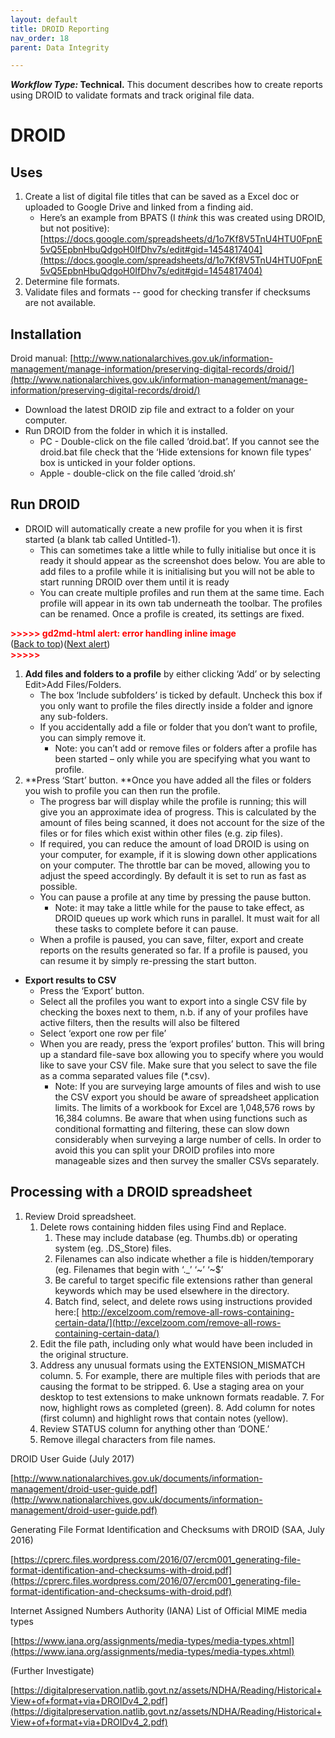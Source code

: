 ```yaml
---
layout: default
title: DROID Reporting
nav_order: 18
parent: Data Integrity

---
```


**_Workflow Type:_ Technical.** This document describes how to create reports using DROID to validate formats and track original file data. 

# DROID


## Uses



1. Create a list of digital file titles that can be saved as a Excel doc or uploaded to Google Drive and linked from a finding aid.
    *   Here’s an example from BPATS (I _think_ this was created using DROID, but not positive): [https://docs.google.com/spreadsheets/d/1o7Kf8V5TnU4HTU0FpnE5vQ5EpbnHbuQdgoH0IfDhv7s/edit#gid=1454817404](https://docs.google.com/spreadsheets/d/1o7Kf8V5TnU4HTU0FpnE5vQ5EpbnHbuQdgoH0IfDhv7s/edit#gid=1454817404)
2. Determine file formats. 
3. Validate files and formats -- good for checking transfer if checksums are not available.


## Installation

Droid manual: [http://www.nationalarchives.gov.uk/information-management/manage-information/preserving-digital-records/droid/](http://www.nationalarchives.gov.uk/information-management/manage-information/preserving-digital-records/droid/)



*   Download the latest DROID zip file and extract to a folder on your computer.
*   Run DROID from the folder in which it is installed. 
    *   PC -  Double-click on the file called ‘droid.bat’. If you cannot see the droid.bat file check that the ‘Hide extensions for known file types’ box is unticked in your folder options.
    *   Apple - double-click on the file called ‘droid.sh’


## Run DROID



*   DROID will automatically create a new profile for you when it is first started (a blank tab called Untitled-1).
    *   This can sometimes take a little while to fully initialise but once it is ready it should appear as the screenshot does below. You are able to add files to a profile while it is initialising but you will not be able to start running DROID over them until it is ready
    *   You can create multiple profiles and run them at the same time. Each profile will appear in its own tab underneath the toolbar. The profiles can be renamed. Once a profile is created, its settings are fixed.

    

<p id="gdcalert1" ><span style="color: red; font-weight: bold">>>>>>  gd2md-html alert: error handling inline image </span><br>(<a href="#">Back to top</a>)(<a href="#gdcalert2">Next alert</a>)<br><span style="color: red; font-weight: bold">>>>>> </span></p>



1. **Add files and folders to a profile** by either clicking ‘Add’ or by selecting Edit>Add Files/Folders.
    *   The box ‘Include subfolders’ is ticked by default. Uncheck this box if you only want to profile the files directly inside a folder and ignore any sub-folders.
    *   If you accidentally add a file or folder that you don’t want to profile, you can simply remove it. 
        *   Note: you can’t add or remove files or folders after a profile has been started – only while you are specifying what you want to profile.
1. **Press ‘Start’ button. **Once you have added all the files or folders you wish to profile you can then run the profile. 
    *   The progress bar will display while the profile is running; this will give you an approximate idea of progress. This is calculated by the amount of files being scanned, it does not account for the size of the files or for files which exist within other files (e.g. zip files).
    *   If required, you can reduce the amount of load DROID is using on your computer, for example, if it is slowing down other applications on your computer. The throttle bar can be moved, allowing you to adjust the speed accordingly. By default it is set to run as fast as possible.
    *   You can pause a profile at any time by pressing the pause button. 
        *   Note: it may take a little while for the pause to take effect, as DROID queues up work which runs in parallel. It must wait for all these tasks to complete before it can pause.
    *   When a profile is paused, you can save, filter, export and create reports on the results generated so far. If a profile is paused, you can resume it by simply re-pressing the start button.
*   **Export results to CSV**
    *   Press the ‘Export’ button. 
    *   Select all the profiles you want to export into a single CSV file by checking the boxes next to them, n.b. if any of your profiles have active filters, then the results will also be filtered
    *   Select ‘export one row per file’
    *   When you are ready, press the ‘export profiles’ button. This will bring up a standard file-save box allowing you to specify where you would like to save your CSV file. Make sure that you select to save the file as a comma separated values file (*.csv).
        *   Note: If you are surveying large amounts of files and wish to use the CSV export you should be aware of spreadsheet application limits. The limits of a workbook for Excel are 1,048,576 rows by 16,384 columns. Be aware that when using functions such as conditional formatting and filtering, these can slow down considerably when surveying a large number of cells. In order to avoid this you can split your DROID profiles into more manageable sizes and then survey the smaller CSVs separately.


## Processing with a DROID spreadsheet



1. Review Droid spreadsheet.
    1. Delete rows containing hidden files using Find and Replace.
        1. These may include database (eg. Thumbs.db) or operating system (eg. .DS_Store) files.
        2. Filenames can also indicate whether a file is hidden/temporary (eg. Filenames that begin with ‘._’ ‘~’ ‘~$’
        3. Be careful to target specific file extensions rather than general keywords which may be used elsewhere in the directory.
        4. Batch find, select, and delete rows using instructions provided here:[ http://excelzoom.com/remove-all-rows-containing-certain-data/](http://excelzoom.com/remove-all-rows-containing-certain-data/)
    2. Edit the file path, including only what would have been included in the original structure.
    3. Address any unusual formats using the EXTENSION_MISMATCH column.
        5. For example, there are multiple files with periods that are causing the format to be stripped.
        6. Use a staging area on your desktop to test extensions to make unknown formats readable.
        7. For now, highlight rows as completed (green).
        8. Add column for notes (first column) and highlight rows that contain notes (yellow).
    4. Review STATUS column for anything other than ‘DONE.’
    5. Remove illegal characters from file names.

DROID User Guide (July 2017)

[http://www.nationalarchives.gov.uk/documents/information-management/droid-user-guide.pdf](http://www.nationalarchives.gov.uk/documents/information-management/droid-user-guide.pdf)

Generating File Format Identification and Checksums with DROID (SAA, July 2016)

[https://cprerc.files.wordpress.com/2016/07/ercm001_generating-file-format-identification-and-checksums-with-droid.pdf](https://cprerc.files.wordpress.com/2016/07/ercm001_generating-file-format-identification-and-checksums-with-droid.pdf)

Internet Assigned Numbers Authority (IANA) List of Official MIME media types

[https://www.iana.org/assignments/media-types/media-types.xhtml](https://www.iana.org/assignments/media-types/media-types.xhtml)

(Further Investigate)

[https://digitalpreservation.natlib.govt.nz/assets/NDHA/Reading/Historical+View+of+format+via+DROIDv4_2.pdf](https://digitalpreservation.natlib.govt.nz/assets/NDHA/Reading/Historical+View+of+format+via+DROIDv4_2.pdf)


